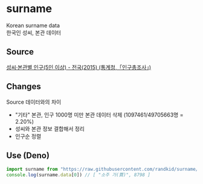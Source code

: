 # surname
Korean surname data  
한국인 성씨, 본관 데이터
## Source
[성씨·본관별 인구(5인 이상) - 전국(2015) (통계청,「인구총조사」)](http://kosis.kr/statHtml/statHtml.do?orgId=101&tblId=DT_1IN15SD)
## Changes
Source 데이터와의 차이
- "기타" 본관, 인구 1000명 미만 본관 데이터 삭제 (1097461/49705663명 = 2.20%)
- 성씨와 본관 정보 결합해서 정리
- 인구순 정렬
## Use (Deno)
```ts
import surname from "https://raw.githubusercontent.com/randkid/surname/master/mod.ts";
console.log(surname.data[0]) // [ "소주 가(賈)", 8798 ]
```
